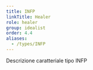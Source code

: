 ```yaml
---
title: INFP
linkTitle: Healer
role: healer
group: idealist
order: 4.4
aliases:
  - /types/INFP
---
```

Descrizione caratteriale tipo INFP